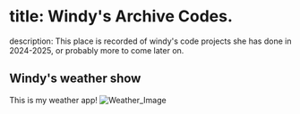 # title: Windy's Archive Codes.

description: This place is recorded of windy's code projects she has done in 2024-2025, or probably more to come later on.

## Windy's weather show
This is my weather app! 
![Weather_Image](https://github.com/user-attachments/assets/bbaf9a31-b463-437b-a364-a7a7dd993039)
